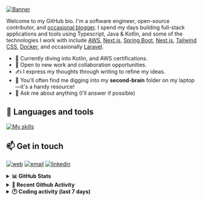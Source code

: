 [![Banner](https://raw.githubusercontent.com/wilfriedago/wilfriedago/main/assets/1.png)][website]

Welcome to my GitHub bio. I'm a software engineer, open-source contributor, and [occasional blogger][blog]. I spend my days building full-stack applications and tools using Typescript, Java & Kotlin, and some of the technologies I work with include [AWS](https://aws.amazon.com/fr/), [Next.js](https://nextjs.org/), [Spring Boot](https://spring.io/projects/spring-boot), [Nest.js](https://nestjs.com/), [Tailwind CSS](https://github.com/tailwindlabs/tailwindcss), [Docker](https://www.docker.com/), and occasionally [Laravel](https://laravel.com/).

- 🔭 Currently diving into Kotlin, and AWS certifications.
- 👯 Open to new work and collaboration opportunities.
- ✍️ I express my thoughts through writing to refine my ideas.
- 🧠 You'll often find me digging into my **second-brain** folder on my laptop—it's a handy resource!
- 💬 Ask me about anything (I'll answer if possible)

## 🎨 Languages and tools

[![My skills](https://skillicons.dev/icons?i=typescript,js,nodejs,nest,java,kotlin,spring,python,fastapi,django,aws,docker,vscode,idea,tailwind&perline=15)](https://wilfriedago.dev/about#skills)

## 📫 Get in touch
[![web](https://img.shields.io/badge/WEBSITE-12100E?logo=google-earth&color=282A36)][website]
[![email](https://img.shields.io/badge/MAIL-12100E?logo=mailgun&color=282A36)][mail]
[![linkedin](https://img.shields.io/badge/LINKEDIN-12100E?logo=linkedin&color=282A36)][linkedin]


<details>
  <summary><b>📊 GitHub Stats</b></summary>
	<br/>
	<p align="left">
		<img width="49.5%" src="https://github-readme-stats.vercel.app/api?username=wilfriedago&show_icons=true&count_private=true&title_color=10b981&icon_color=10b981&theme=react&hide_border=true" />
		<img width="49.5%" src="https://streak-stats.demolab.com/?user=wilfriedago&hide_border=true&theme=react&ring=10b981&fire=fff&currStreakNum=fff&sideLabels=10b981&currStreakLabel=10b981&sideNums=fff" />
	</p>
</details>

<details>
  <summary><b>📅 Recent Github Activity</b></summary>
	<br>

<!--RECENT_ACTIVITY:last_update-->
Last Updated: Saturday, February 22nd, 2025, 4:16:47 AM
<!--RECENT_ACTIVITY:last_update_end-->

<!--RECENT_ACTIVITY:start-->
1. ⭐ Starred [Vibrant-Colors/node-vibrant](https://github.com/Vibrant-Colors/node-vibrant)<br>
2. ⭐ Starred [cline/cline](https://github.com/cline/cline)<br>
3. 💪 Opened PR [#38263](https://github.com/mdn/content/pull/38263) in [mdn/content](https://github.com/mdn/content)<br>
4. ⬆️ Pushed 1 commit(s) to [wilfriedago/mdn-content](https://github.com/wilfriedago/mdn-content)<br>
5. 🔱 Forked [wilfriedago/mdn-content](https://github.com/wilfriedago/mdn-content) from [mdn/content](https://github.com/mdn/content)<br>
<!--RECENT_ACTIVITY:end-->
</details>

<details>
  <summary><b>🕐 Coding activity (last 7 days)</b></summary>
	<br>

<!--START_SECTION:waka-->

```python
Total Time: 23 hrs 27 mins

Java         9 hrs 53 mins   ██████████▒░░░░░░░░░░░░░░   40.71 %
TypeScript   3 hrs 22 mins   ███▒░░░░░░░░░░░░░░░░░░░░░   13.85 %
SQL          2 hrs 5 mins    ██░░░░░░░░░░░░░░░░░░░░░░░   08.62 %
JavaScript   1 hr 47 mins    ██░░░░░░░░░░░░░░░░░░░░░░░   07.34 %
Other        51 mins         █░░░░░░░░░░░░░░░░░░░░░░░░   03.55 %
```

<!--END_SECTION:waka-->
</details>

[website]: https://wilfriedago.dev
[linkedin]: https://linkedin.com/in/wilfriedago
[blog]: https://wilfriedago.dev/blog
[mail]: mailto:me@wilfriedago.dev
